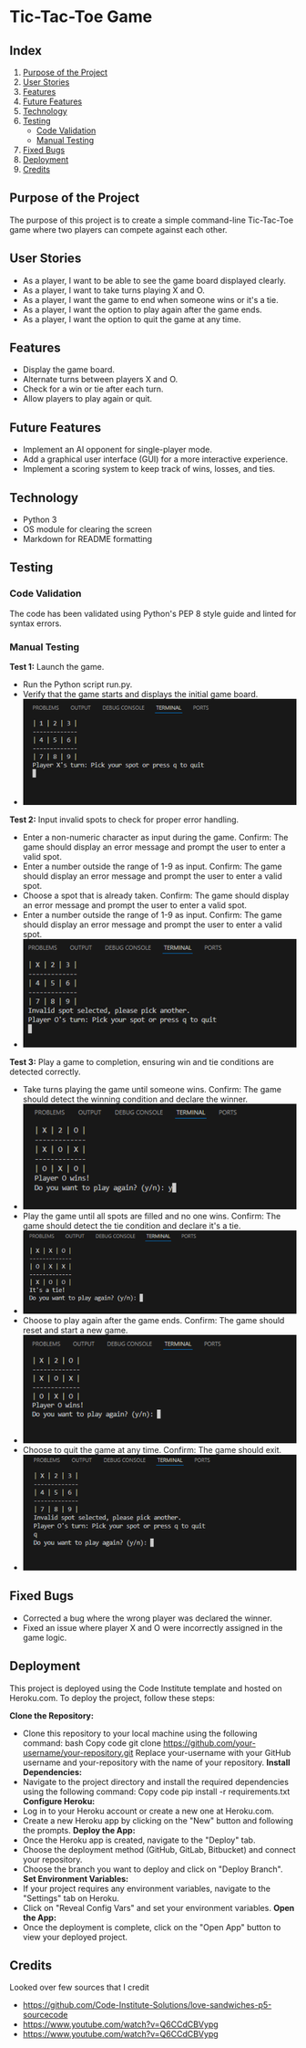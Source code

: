 # Tic-Tac-Toe Game

## Index

1. [Purpose of the Project](#purpose-of-the-project)
2. [User Stories](#user-stories)
3. [Features](#features)
4. [Future Features](#future-features)
5. [Technology](#technology)
6. [Testing](#testing)
    - [Code Validation](#code-validation)
    - [Manual Testing](#manual-testing)
7. [Fixed Bugs](#fixed-bugs)
8. [Deployment](#deployment)
9. [Credits](#credits)

## Purpose of the Project

The purpose of this project is to create a simple command-line Tic-Tac-Toe game where two players can compete against each other.

## User Stories

- As a player, I want to be able to see the game board displayed clearly.
- As a player, I want to take turns playing X and O.
- As a player, I want the game to end when someone wins or it's a tie.
- As a player, I want the option to play again after the game ends.
- As a player, I want the option to quit the game at any time.

## Features

- Display the game board.
- Alternate turns between players X and O.
- Check for a win or tie after each turn.
- Allow players to play again or quit.

## Future Features

- Implement an AI opponent for single-player mode.
- Add a graphical user interface (GUI) for a more interactive experience.
- Implement a scoring system to keep track of wins, losses, and ties.

## Technology

- Python 3
- OS module for clearing the screen
- Markdown for README formatting

## Testing

### Code Validation

The code has been validated using Python's PEP 8 style guide and linted for syntax errors.

### Manual Testing

**Test 1:** Launch the game.
- Run the Python script run.py.
- Verify that the game starts and displays the initial game board.
- ![readme_files](readme_files/dis_game.png)

**Test 2:** Input invalid spots to check for proper error handling.
- Enter a non-numeric character as input during the game.
Confirm: The game should display an error message and prompt the user to enter a valid spot.
- Enter a number outside the range of 1-9 as input.
Confirm: The game should display an error message and prompt the user to enter a valid spot.
- Choose a spot that is already taken.
Confirm: The game should display an error message and prompt the user to enter a valid spot.
- Enter a number outside the range of 1-9 as input.
Confirm: The game should display an error message and prompt the user to enter a valid spot.
- ![readme_files](readme_files/error.png)

**Test 3:** Play a game to completion, ensuring win and tie conditions are detected correctly.
- Take turns playing the game until someone wins.
Confirm: The game should detect the winning condition and declare the winner.
- ![readme_files](readme_files/wins.png)
- Play the game until all spots are filled and no one wins.
Confirm: The game should detect the tie condition and declare it's a tie.
- ![readme_files](readme_files/tie.png)
- Choose to play again after the game ends.
Confirm: The game should reset and start a new game.
- ![readme_files](readme_files/restart_game.png)
- Choose to quit the game at any time.
Confirm: The game should exit.
- ![readme_files](readme_files/quit_confirm.png)

## Fixed Bugs

- Corrected a bug where the wrong player was declared the winner.
- Fixed an issue where player X and O were incorrectly assigned in the game logic.

## Deployment

This project is deployed using the Code Institute template and hosted on Heroku.com. To deploy the project, follow these steps:

**Clone the Repository:**
- Clone this repository to your local machine using the following command:
bash
Copy code
git clone https://github.com/your-username/your-repository.git
Replace your-username with your GitHub username and your-repository with the name of your repository.
**Install Dependencies:**
- Navigate to the project directory and install the required dependencies using the following command:
Copy code
pip install -r requirements.txt
**Configure Heroku:**
- Log in to your Heroku account or create a new one at Heroku.com.
- Create a new Heroku app by clicking on the "New" button and following the prompts.
**Deploy the App:**
- Once the Heroku app is created, navigate to the "Deploy" tab.
- Choose the deployment method (GitHub, GitLab, Bitbucket) and connect your repository.
- Choose the branch you want to deploy and click on "Deploy Branch".
**Set Environment Variables:**
- If your project requires any environment variables, navigate to the "Settings" tab on Heroku.
- Click on "Reveal Config Vars" and set your environment variables.
**Open the App:**
- Once the deployment is complete, click on the "Open App" button to view your deployed project.

## Credits
Looked over few sources that I credit

- https://github.com/Code-Institute-Solutions/love-sandwiches-p5-sourcecode
- https://www.youtube.com/watch?v=Q6CCdCBVypg
- https://www.youtube.com/watch?v=Q6CCdCBVypg
